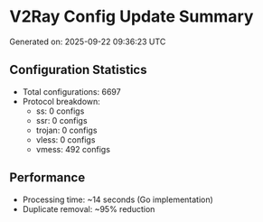 # V2Ray Config Update Summary
Generated on: 2025-09-22 09:36:23 UTC

## Configuration Statistics
- Total configurations: 6697
- Protocol breakdown:
  - ss: 0 configs
  - ssr: 0 configs
  - trojan: 0 configs
  - vless: 0 configs
  - vmess: 492 configs

## Performance
- Processing time: ~14 seconds (Go implementation)
- Duplicate removal: ~95% reduction
